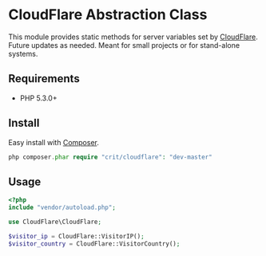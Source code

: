 # CloudFlare Abstraction Class

This module provides static methods for server variables set by [CloudFlare](https://www.cloudflare.com/). Future updates as needed. Meant for small projects or for stand-alone systems.

## Requirements

- PHP 5.3.0+

## Install

Easy install with [Composer](http://getcomposer.org/).

```php
php composer.phar require "crit/cloudflare": "dev-master"
```

## Usage

```php
<?php
include "vendor/autoload.php";

use CloudFlare\CloudFlare;

$visitor_ip = CloudFlare::VisitorIP();
$visitor_country = CloudFlare::VisitorCountry();
```